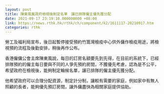 ```yaml
---
layout: post
title: 陳東風冀政府檢視後制定名單　讓已排隊僱主優先獲分配
date: 2021-09-17 23:19:10.000000000 +08:00
link: https://news.rthk.hk/rthk/ch/component/k2/1611117-20210917.htm
categories: rthk
---
```


勞工及福利局宣布，後日起暫停接受預約竹篙灣檢疫中心供外傭作檢疫用途，將檢視預約流程及後勤安排，稍後再作公布。

香港僱傭公會主席陳東風說，每日的訂房名額要先到先得，在目前的系統下，已經排隊預約的僱主每日要與不同的人爭先預約房間，不獲優先考慮，認為是不公平，希望政府在檢視後，能夠制定輪候名單，讓已排隊的僱主優先獲分配。

他希望政府可以合理分配資源，制定計分制，讓較有需要的家庭，例如家中有無人照顧的長者，能夠優先預訂房間，讓外傭盡快為相關家庭提供協助。
